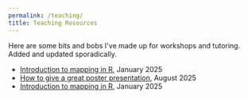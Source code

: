 ```yaml
---
permalink: /teaching/
title: Teaching Resources
---
```


Here are some bits and bobs I've made up for workshops and tutoring. Added and updated sporadically.

- <a href="teaching/mapping_intro.md">Introduction to mapping in R</a>, January 2025
- <a href="./_pages/teaching/mapping_intro.md">How to give a great poster presentation</a>, August 2025
- <a href="/teaching/mapping_intro">Introduction to mapping in R</a>, January 2025